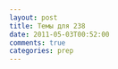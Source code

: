 ```yaml
---
layout: post
title: Темы для 238
date: 2011-05-03T00:52:00
comments: true
categories: prep
---
```


